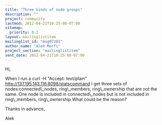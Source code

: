 ```yaml
---
title: "Three kinds of node groups"
description: ""
project: community
lastmod: 2012-04-21T10:25:08-07:00
sitemap:
  priority: 0.2
layout: mailinglistitem
mailinglist_id: "msg07281"
author_name: "Alek Morfi"
project_section: "mailinglistitem"
sent_date: 2012-04-21T10:25:08-07:00
---
```



Hi,

When I run a curl -H "Accept: text/plain"
http://137.195.143.116:8098/statscommand
I get three sets of nodes:connected\\_nodes, ring\\_members, ring\\_ownership
that are not the same. One node is included in connected\\_nodes but is not
included in ring\\_members, ring\\_ownership
What could be the reason?

Thanks in advance,

Alek
